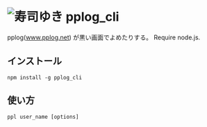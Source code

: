 ![寿司ゆき](https://d1zd1v0cxnbx2w.cloudfront.net/images/sets/sushiyuki/15.png) 
pplog_cli
=========

pplog(www.pplog.net) が黒い画面でよめたりする。
Require node.js.



## インストール
`npm install -g pplog_cli`

## 使い方
`ppl user_name [options]`

